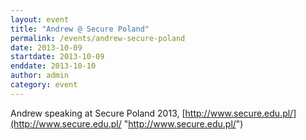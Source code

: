 ```yaml
---
layout: event
title: "Andrew @ Secure Poland"
permalink: /events/andrew-secure-poland
date: 2013-10-09
startdate: 2013-10-09
enddate: 2013-10-10
author: admin
category: event
---
```


Andrew speaking at Secure Poland 2013, [http://www.secure.edu.pl/](http://www.secure.edu.pl/ "http://www.secure.edu.pl/")

